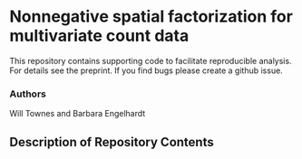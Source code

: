 # Nonnegative spatial factorization for multivariate count data

This repository contains supporting code to facilitate reproducible analysis. For details see the preprint. If you find bugs please create a github issue. 

### Authors

Will Townes and Barbara Engelhardt

## Description of Repository Contents